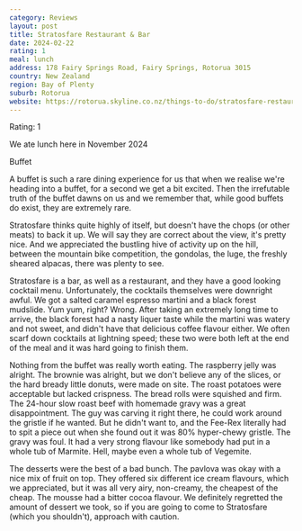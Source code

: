 ```yaml
---
category: Reviews
layout: post
title: Stratosfare Restaurant & Bar
date: 2024-02-22
rating: 1
meal: lunch
address: 178 Fairy Springs Road, Fairy Springs, Rotorua 3015
country: New Zealand
region: Bay of Plenty
suburb: Rotorua
website: https://rotorua.skyline.co.nz/things-to-do/stratosfare-restaurant-rotorua/?utm_source=gmb_listing&utm_medium=organic
---
```

Rating: 1

We ate lunch here in November 2024

Buffet

A buffet is such a rare dining experience for us that when we realise we're heading into a buffet, for a second we get a bit excited. Then the irrefutable truth of the buffet dawns on us and we remember that, while good buffets do exist, they are extremely rare. 

Stratosfare thinks quite highly of itself, but doesn't have the chops (or other meats) to back it up. We will say they are correct about the view, it's pretty nice. And we appreciated the bustling hive of activity up on the hill, between the mountain bike competition, the gondolas, the luge, the freshly sheared alpacas, there was plenty to see. 

Stratosfare is a bar, as well as a restaurant, and they have a good looking cocktail menu. Unfortunately, the cocktails themselves were downright awful. We got a salted caramel espresso martini and a black forest mudslide. Yum yum, right? Wrong. After taking an extremely long time to arrive, the black forest had a nasty liquer taste while the martini was watery and not sweet, and didn't have that delicious coffee flavour either. We often scarf down cocktails at lightning speed; these two were both left at the end of the meal and it was hard going to finish them. 

Nothing from the buffet was really worth eating. The raspberry jelly was alright. The brownie was alright, but we don't believe any of the slices, or the hard bready little donuts, were made on site. The roast potatoes were acceptable but lacked crispness. The bread rolls were squished and firm. The 24-hour slow roast beef with homemade gravy was a great disappointment. The guy was carving it right there, he could work around the gristle if he wanted. But he didn't want to, and the Fee-Rex literally had to spit a piece out when she found out it was 80% hyper-chewy gristle. The gravy was foul. It had a very strong flavour like somebody had put in a whole tub of Marmite. Hell, maybe even a whole tub of Vegemite. 

The desserts were the best of a bad bunch. The pavlova was okay with a nice mix of fruit on top. They offered six different ice cream flavours, which we appreciated, but it was all very airy, non-creamy, the cheapest of the cheap. The mousse had a bitter cocoa flavour. We definitely regretted the amount of dessert we took, so if you are going to come to Stratosfare (which you shouldn't), approach with caution.
